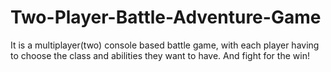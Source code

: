 # Two-Player-Battle-Adventure-Game
It is a multiplayer(two) console based battle game, with each player having to choose the class and abilities they want to have. And fight for the win!
